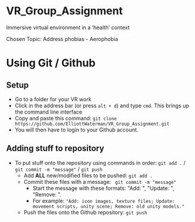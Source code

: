 # VR_Group_Assignment
Immersive virtual environment in a ‘health’ context

Chosen Topic: Address phobias - Aerophobia


# Using Git / Github
## Setup
 - Go to a folder for your VR work
 - Click in the address bar (or press ```alt + d```) and type ```cmd```. This brings up the command line interface
 - Copy and paste this command: ```git clone https://github.com/ElliottWaterman/VR_Group_Assignment.git ```
 - You will then have to login to your Github account.
 
 ## Adding stuff to repository
 - To put stuff onto the repository using commands in order: ```git add .``` / ```git commit -m "message"``` / ```git push```
   - Add __ALL__ new/modified files to be pushed: ```git add .```
   - Commit these files with a message: ``` git commit -m "message"```
     - Start the message with these formats: "Add: ", "Update: ", "Remove: ". 
     - For example: ```"Add: icon images, texture files; Update: movement scripts, unity scene; Remove: old unity models."```
   - Push the files onto the Github repository: ```git push```
